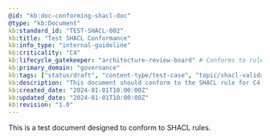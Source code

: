 ```yaml
---
@id: "kb:doc-conforming-shacl-doc"
@type: "kb:Document"
kb:standard_id: "TEST-SHACL-002"
kb:title: "Test SHACL Conformance"
kb:info_type: "internal-guideline"
kb:criticality: "C4"
kb:lifecycle_gatekeeper: "architecture-review-board" # Conforms to rule
kb:primary_domain: "governance"
kb:tags: ["status/draft", "content-type/test-case", "topic/shacl-validation"]
kb:description: "This document should conform to the SHACL rule for C4 criticality."
kb:created_date: "2024-01-01T10:00:00Z"
kb:updated_date: "2024-01-01T10:00:00Z"
kb:revision: "1.0"
---
```

This is a test document designed to conform to SHACL rules.
